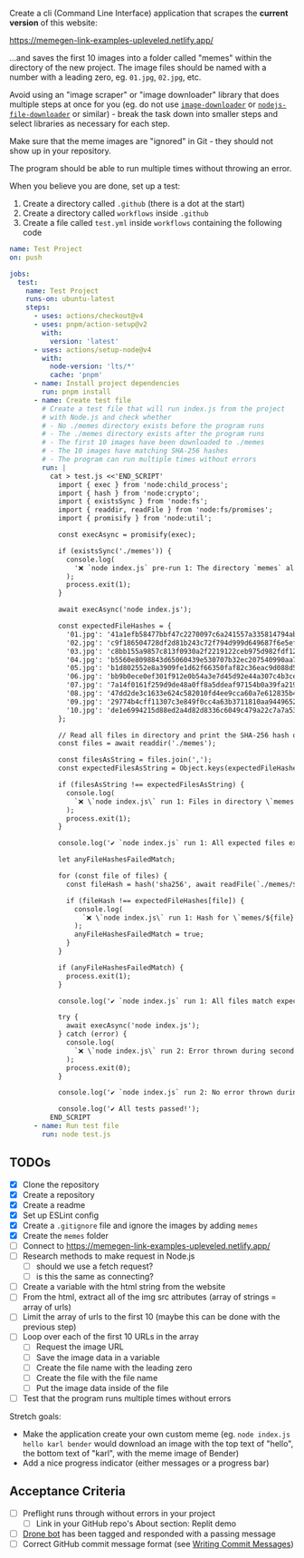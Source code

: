 Create a cli (Command Line Interface) application that scrapes the **current version** of this website:

https://memegen-link-examples-upleveled.netlify.app/

...and saves the first 10 images into a folder called "memes" within the directory of the new project. The image files should be named with a number with a leading zero, eg. `01.jpg`, `02.jpg`, etc.

Avoid using an "image scraper" or "image downloader" library that does multiple steps at once for you (eg. do not use [`image-downloader`](https://www.npmjs.com/package/image-downloader) or [`nodejs-file-downloader`](https://www.npmjs.com/package/nodejs-file-downloader) or similar) - break the task down into smaller steps and select libraries as necessary for each step.

Make sure that the meme images are "ignored" in Git - they should not show up in your repository.

The program should be able to run multiple times without throwing an error.

When you believe you are done, set up a test:

1. Create a directory called `.github` (there is a dot at the start)
2. Create a directory called `workflows` inside `.github`
3. Create a file called `test.yml` inside `workflows` containing the following code

```yaml
name: Test Project
on: push

jobs:
  test:
    name: Test Project
    runs-on: ubuntu-latest
    steps:
      - uses: actions/checkout@v4
      - uses: pnpm/action-setup@v2
        with:
          version: 'latest'
      - uses: actions/setup-node@v4
        with:
          node-version: 'lts/*'
          cache: 'pnpm'
      - name: Install project dependencies
        run: pnpm install
      - name: Create test file
        # Create a test file that will run index.js from the project
        # with Node.js and check whether
        # - No ./memes directory exists before the program runs
        # - The ./memes directory exists after the program runs
        # - The first 10 images have been downloaded to ./memes
        # - The 10 images have matching SHA-256 hashes
        # - The program can run multiple times without errors
        run: |
          cat > test.js <<'END_SCRIPT'
            import { exec } from 'node:child_process';
            import { hash } from 'node:crypto';
            import { existsSync } from 'node:fs';
            import { readdir, readFile } from 'node:fs/promises';
            import { promisify } from 'node:util';

            const execAsync = promisify(exec);

            if (existsSync('./memes')) {
              console.log(
                '❌ `node index.js` pre-run 1: The directory `memes` already exists',
              );
              process.exit(1);
            }

            await execAsync('node index.js');

            const expectedFileHashes = {
              '01.jpg': '41a1efb58477bbf47c2270097c6a241557a335814794abde5977399dfd7331ba',
              '02.jpg': 'c9f186504728df2d81b243c72f794d999d649687f6e5efc46388d0e021249c4b',
              '03.jpg': 'c8bb155a9857c813f0930a2f2219122ceb975d982fdf12b39175f39994e1cf67',
              '04.jpg': 'b5560e8098843d65060439e530707b32ec207540990aa7a715db78c3983f1018',
              '05.jpg': 'b1d802552e8a3909fe1d62f66350faf82c36eac9d088d50026116d933ab2f013',
              '06.jpg': 'bb9b0ece0ef301f912e0b54a3e7d45d92e44a307c4b3cee28a4b80330dfc9bc7',
              '07.jpg': '7a14f0161f259d9de48a0ff8a5ddeaf97154b0a39fa219f4b296e5ad31f86156',
              '08.jpg': '47dd2de3c1633e624c582010fd4ee9cca60a7e612835b4d89f98ca199da397d5',
              '09.jpg': '29774b4cff11307c3e849f0cc4a63b3711810aa9449652edf8d72276ba6cf7db',
              '10.jpg': 'de1e6994215d88ed2a4d82d8336c6049c479a22c7a7a53bfb95ef6fe4a3335d4',
            };

            // Read all files in directory and print the SHA-256 hash of each file
            const files = await readdir('./memes');

            const filesAsString = files.join(',');
            const expectedFilesAsString = Object.keys(expectedFileHashes).join(',');

            if (filesAsString !== expectedFilesAsString) {
              console.log(
                `❌ \`node index.js\` run 1: Files in directory \`memes\` (${filesAsString}) do not match expected files (${expectedFilesAsString})`,
              );
              process.exit(1);
            }

            console.log('✔️ `node index.js` run 1: All expected files exist');

            let anyFileHashesFailedMatch;

            for (const file of files) {
              const fileHash = hash('sha256', await readFile(`./memes/${file}`));

              if (fileHash !== expectedFileHashes[file]) {
                console.log(
                  `❌ \`node index.js\` run 1: Hash for \`memes/${file}\` ${fileHash} does not match expected hash ${expectedFileHashes[file]}`,
                );
                anyFileHashesFailedMatch = true;
              }
            }

            if (anyFileHashesFailedMatch) {
              process.exit(1);
            }

            console.log('✔️ `node index.js` run 1: All files match expected hashes');

            try {
              await execAsync('node index.js');
            } catch (error) {
              console.log(
                `❌ \`node index.js\` run 2: Error thrown during second run ("${error.message}")`,
              );
              process.exit(0);
            }

            console.log('✔️ `node index.js` run 2: No error thrown during second run');

            console.log('✔️ All tests passed!');
          END_SCRIPT
      - name: Run test file
        run: node test.js
```

## TODOs

- [x] Clone the repository
- [x] Create a repository
- [x] Create a readme
- [x] Set up ESLint config
- [x] Create a `.gitignore` file and ignore the images by adding `memes`
- [x] Create the `memes` folder
- [ ] Connect to https://memegen-link-examples-upleveled.netlify.app/
- [ ] Research methods to make request in Node.js
  - [ ] should we use a fetch request?
  - [ ] is this the same as connecting?
- [ ] Create a variable with the html string from the website
- [ ] From the html, extract all of the img src attributes (array of strings = array of urls)
- [ ] Limit the array of urls to the first 10 (maybe this can be done with the previous step)
- [ ] Loop over each of the first 10 URLs in the array
  - [ ] Request the image URL
  - [ ] Save the image data in a variable
  - [ ] Create the file name with the leading zero
  - [ ] Create the file with the file name
  - [ ] Put the image data inside of the file
- [ ] Test that the program runs multiple times without errors

Stretch goals:

- Make the application create your own custom meme (eg. `node index.js hello karl bender` would download an image with the top text of "hello", the bottom text of "karl", with the meme image of Bender)
- Add a nice progress indicator (either messages or a progress bar)

## Acceptance Criteria

- [ ] Preflight runs through without errors in your project
  - [ ] Link in your GitHub repo's About section: Replit demo
- [ ] [Drone bot](https://learn.upleveled.io/pern-extensive-immersive/modules/cheatsheet-tasks/#upleveled-drone) has been tagged and responded with a passing message
- [ ] Correct GitHub commit message format (see [Writing Commit Messages](https://learn.upleveled.io/pern-extensive-immersive/modules/cheatsheet-git-github/#writing-commit-messages))
